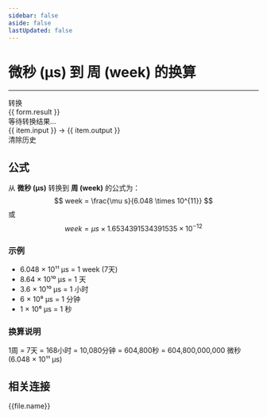 ```yaml
---
sidebar: false
aside: false
lastUpdated: false
---
```

# 微秒 (μs) 到 周 (week) 的换算

---
<script setup>
import { onMounted, reactive, inject, ref } from 'vue'
import { NButton, NForm, NFormItem, NInput, NInputNumber, NSelect, NCard, useMessage, NList, NListItem } from 'naive-ui'
import { defineClientComponent } from 'vitepress'
import { Time } from '../../files';

const convert = inject('convert')

const form = reactive({
  number: null,
  result: '',
  history: []
})

const message = useMessage()

const convertHandler = () => {
  const input = parseFloat(form.number)
  
  if (isNaN(input)) {
    message.error('请输入有效的数字')
    form.result = ''
    return
  }
  
  if (input < 0) {
    message.error('请输入非负数')
    form.result = ''
    return
  }

  const convertedValue = input / 604800000000
  const formattedValue = convertedValue > 1e-6 ? convertedValue.toFixed(15) : convertedValue.toExponential(15)
  form.result = `${input}μs = ${formattedValue}week`
  
  // 添加到历史记录
  form.history.unshift({
    id: Date.now(),
    input: `${input}μs`,
    output: `${formattedValue}week`
  })
}

const clearHistory = () => {
  form.history = []
  message.success('历史记录已清除')
}
</script>

<n-form size="large" :model="form">
  <n-form-item label="微秒 (μs)">
    <n-input-number v-model:value="form.number" placeholder="输入微秒" style="width: 100%" :show-button="true" />
  </n-form-item>
  <n-form-item>
    <n-button type="primary" @click="convertHandler" block>转换</n-button>
  </n-form-item>
</n-form>

<n-card title="换算结果" :bordered="false" :hoverable="true">
  <div v-if="form.result" class="result-display">{{ form.result }}</div>
  <div v-else class="no-result">等待转换结果...</div>
</n-card>

<n-card title="转换历史" :bordered="false" :hoverable="true" v-if="form.history.length > 0">
  <n-list>
    <n-list-item v-for="item in form.history" :key="item.id">
      <div class="history-item">
        <span class="history-input">{{ item.input }}</span>
        <span class="history-arrow">→</span>
        <span class="history-output">{{ item.output }}</span>
      </div>
    </n-list-item>
  </n-list>
  <n-button @click="clearHistory" block style="margin-top: 10px;">清除历史</n-button>
</n-card>

## 公式

从 **微秒 (μs)** 转换到 **周 (week)** 的公式为：
$$ week = \frac{\mu s}{6.048 \times 10^{11}} $$
或
$$ week = \mu s \times 1.6534391534391535 \times 10^{-12} $$

### 示例
- 6.048 × 10¹¹ μs = 1 week (7天)
- 8.64 × 10¹⁰ μs = 1 天
- 3.6 × 10¹⁰ μs = 1 小时
- 6 × 10⁸ μs = 1 分钟
- 1 × 10⁶ μs = 1 秒

### 换算说明
1周 = 7天 = 168小时 = 10,080分钟 = 604,800秒 = 604,800,000,000 微秒 (6.048 × 10¹¹ μs)
## 相关连接
<n-grid x-gap="12" :cols="4">
  <n-gi v-for="(file, index) in Time" :key="index">
    <n-button
      text
      tag="a"
      :href="file.path"
      type="primary"
    >
      {{file.name}}
    </n-button>
  </n-gi>
</n-grid>